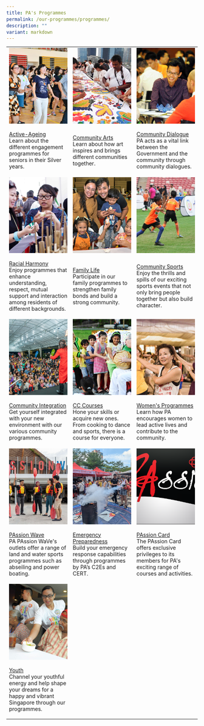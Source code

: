 ```yaml
---
title: PA's Programmes
permalink: /our-programmes/programmes/
description: ""
variant: markdown
---
```

<table style="width: 100%; table-layout: fixed;">
<colgroup>
<col style="width: 33.33%">
<col style="width: 33.33%">
<col style="width: 33.33%">
</colgroup>
<tbody>
<tr>
<td rowspan="1" colspan="1">
<div style="height: 200px; overflow: hidden;" class="isomer-image-wrapper">
<img style="width: 100%; height: 100%; object-fit: cover;" alt="active ageing activities for seniors" src="/images/Programmes/main-activeageing_edited.jpg">
</div>
</td>
<td rowspan="1" colspan="1">
<div style="height: 200px; overflow: hidden;" class="isomer-image-wrapper">
<img style="width: 100%; height: 100%; object-fit: cover;" alt="art initiatives for the community" src="/images/Programmes/main-communityarts_edited.jpg">
</div>
</td>
<td rowspan="1" colspan="1">
<div style="height: 200px; overflow: hidden;" class="isomer-image-wrapper">
<img style="width: 100%; height: 100%; object-fit: cover;" alt="community dialogues between the government and residents" src="/images/Programmes/main-communitydialogue_edited.jpg">
</div>
</td>
</tr>
<tr>
<td rowspan="1" colspan="1">
<p><a href="/our-programmes/active-ageing" rel="noopener noreferrer nofollow" target="_blank">Active-Ageing</a> 
<br>Learn about the different engagement programmes for seniors in their Silver
years.
<br>
</p>
</td>
<td rowspan="1" colspan="1">
<p><a href="/our-programmes/community-arts" rel="noopener noreferrer nofollow" target="_blank">Community Arts</a> 
<br>Learn about how art inspires and brings different communities together.
<br>
</p>
</td>
<td rowspan="1" colspan="1">
<p><a href="/our-programmes/community-dialogue" rel="noopener noreferrer nofollow" target="_blank">Community Dialogue</a> 
<br>PA acts as a vital link between the Government and the community through
community dialogues.
<br>
</p>
</td>
</tr>
<tr>
<td rowspan="1" colspan="1">
<div style="height: 200px; overflow: hidden;" class="isomer-image-wrapper">
<img style="width: 100%; height: 100%; object-fit: cover;" src="/images/Programmes/main-racialharmony.jpg">
</div>
</td>
<td rowspan="1" colspan="1">
<div style="height: 200px; overflow: hidden;" class="isomer-image-wrapper">
<img style="width: 100%; height: 100%; object-fit: cover;" src="/images/Programmes/main_familylife.jpg">
</div>
</td>
<td rowspan="1" colspan="1">
<div style="height: 200px; overflow: hidden;" class="isomer-image-wrapper">
<img style="width: 100%; height: 100%; object-fit: cover;" src="/images/Programmes/main_communitysports.jpg">
</div>
</td>
</tr>
<tr>
<td rowspan="1" colspan="1">
<p><a href="/our-programmes/racial-harmony" rel="noopener noreferrer nofollow" target="_blank">Racial Harmony</a> 
<br>Enjoy programmes that enhance understanding, respect, mutual support and
interaction among residents of different backgrounds.</p>
</td>
<td rowspan="1" colspan="1">
<p><a href="/our-programmes/family-life/" rel="noopener noreferrer nofollow" target="_blank">Family Life</a> 
<br>Participate in our family programmes to strengthen family bonds and build
a strong community.
<br>
</p>
</td>
<td rowspan="1" colspan="1">
<p><a href="/our-programmes/community-sports/" rel="noopener noreferrer nofollow" target="_blank">Community Sports</a> 
<br>Enjoy the thrills and spills of our exciting sports events that not only
bring people together but also build character.</p>
</td>
</tr>
<tr>
<td rowspan="1" colspan="1">
<div style="height: 200px; overflow: hidden;" class="isomer-image-wrapper">
<img style="width: 100%; height: 100%; object-fit: cover;" src="/images/Programmes/Community Integration/Sengkang_West_One_Community_Fiesta_2024_v2.png">
</div>
</td>
<td rowspan="1" colspan="1">
<div style="height: 200px; overflow: hidden;" class="isomer-image-wrapper">
<img style="width: 100%; height: 100%; object-fit: cover;" src="/images/Programmes/main-cccourses_edited.jpg">
</div>
</td>
<td rowspan="1" colspan="1">
<div style="height: 200px; overflow: hidden;" class="isomer-image-wrapper">
<img style="width: 100%; height: 100%; object-fit: cover;" src="/images/Programmes/main-womensprogrammes_edited.jpg">
</div>
</td>
</tr>
<tr>
<td rowspan="1" colspan="1">
<p><a href="/our-programmes/community-integration/" rel="noopener noreferrer nofollow" target="_blank">Community Integration</a> 
<br>Get yourself integrated with your new environment with our various community
programmes.</p>
</td>
<td rowspan="1" colspan="1">
<p><a href="/our-programmes/cc-courses/courses/" rel="noopener noreferrer nofollow" target="_blank">CC Courses</a> 
<br>Hone your skills or acquire new ones. From cooking to dance and sports,
there is a course for everyone.</p>
</td>
<td rowspan="1" colspan="1">
<p><a href="/our-programmes/womens-programmes" rel="noopener noreferrer nofollow" target="_blank">Women's Programmes</a> 
<br>Learn how PA encourages women to lead active lives and contribute to the
community.</p>
</td>
</tr>
<tr>
<td rowspan="1" colspan="1">
<div style="height: 200px; overflow: hidden;" class="isomer-image-wrapper">
<img style="width: 100%; height: 100%; object-fit: cover;" src="/images/Programmes/main_passionwave.jpg">
</div>
</td>
<td rowspan="1" colspan="1">
<div style="height: 200px; overflow: hidden;" class="isomer-image-wrapper">
<img style="width: 100%; height: 100%; object-fit: cover;" src="/images/Programmes/main_emergencypreparedness.jpg">
</div>
</td>
<td rowspan="1" colspan="1">
<div style="height: 200px;" class="isomer-image-wrapper">
<img style="width: 100%; height: 100%; object-fit: cover;" src="/images/Programmes/main_passioncard.png">
</div>
</td>
</tr>
<tr>
<td rowspan="1" colspan="1">
<p><a href="/our-programmes/passion-wave/details/" rel="noopener noreferrer nofollow" target="_blank">PAssion Wave</a> 
<br>PA PAssion WaVe's outlets offer a range of land and water sports programmes
such as abseiling and power boating.</p>
</td>
<td rowspan="1" colspan="1">
<p><a href="/our-programmes/emergency-preparedness/" rel="noopener noreferrer nofollow" target="_blank">Emergency Preparedness</a> 
<br>Build your emergency response capabilities through programmes by PA’s C2Es and CERT.</p>
</td>
<td rowspan="1" colspan="1">
<p><a href="/our-programmes/passion-card" rel="noopener noreferrer nofollow" target="_blank">PAssion Card</a> 
<br>The PAssion Card offers exclusive privileges to its members for PA's exciting
range of courses and activities.
<br>
</p>
</td>
</tr>
<tr>
<td rowspan="1" colspan="1">
<div style="height: 200px; overflow: hidden;" class="isomer-image-wrapper">
<img style="width: 100%; height: 100%; object-fit: cover;" src="/images/Programmes/main-youth_edited.jpg">
</div>
</td>
<td rowspan="1" colspan="1">
<p></p>
</td>
<td rowspan="1" colspan="1">
<p></p>
</td>
</tr>
<tr>
<td rowspan="1" colspan="1">
<p><a href="https://cms.isomer.gov.sg/our-programmes/youth" rel="noopener noreferrer nofollow" target="_blank"><u>Youth</u></a> 
<br>Channel your youthful energy and help shape your dreams for a happy and
vibrant Singapore through our programmes.</p>
</td>
<td rowspan="1" colspan="1">
<p></p>
</td>
<td rowspan="1" colspan="1">
<p>
<br>
</p>
</td>
</tr>
</tbody>
</table>
<p></p>
